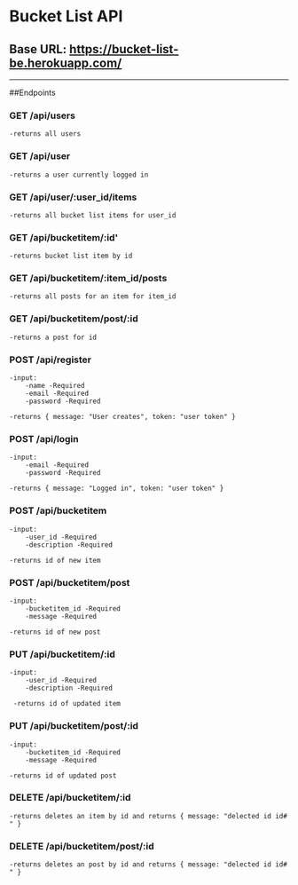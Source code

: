 # Bucket List API

## Base URL: https://bucket-list-be.herokuapp.com/

---

##Endpoints

### GET /api/users

    -returns all users

### GET /api/user

    -returns a user currently logged in

### GET /api/user/:user_id/items

    -returns all bucket list items for user_id

### GET /api/bucketitem/:id'

    -returns bucket list item by id

### GET /api/bucketitem/:item_id/posts

    -returns all posts for an item for item_id


### GET /api/bucketitem/post/:id

    -returns a post for id

### POST /api/register

    -input:
        -name -Required
        -email -Required
        -password -Required

    -returns { message: "User creates", token: "user token" }

### POST /api/login

    -input:
        -email -Required
        -password -Required

    -returns { message: "Logged in", token: "user token" }

### POST /api/bucketitem

    -input:
        -user_id -Required
        -description -Required

    -returns id of new item

### POST /api/bucketitem/post

    -input:
        -bucketitem_id -Required
        -message -Required

    -returns id of new post

### PUT /api/bucketitem/:id

    -input:
        -user_id -Required
        -description -Required

     -returns id of updated item

### PUT /api/bucketitem/post/:id

    -input:
        -bucketitem_id -Required
        -message -Required

    -returns id of updated post

### DELETE /api/bucketitem/:id

    -returns deletes an item by id and returns { message: "delected id id# " }

### DELETE /api/bucketitem/post/:id

    -returns deletes an post by id and returns { message: "delected id id# " }